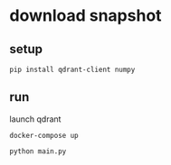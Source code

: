 # download snapshot

## setup

```shell
pip install qdrant-client numpy
```

## run

launch qdrant

```shell
docker-compose up
```

```shell
python main.py
```
